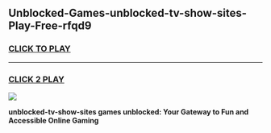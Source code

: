 
## Unblocked-Games-unblocked-tv-show-sites-Play-Free-rfqd9
<h3>
<a href="https://premium76.site?title=unblocked-tv-show-sites&ref=18A1">CLICK TO PLAY</a></h3>
<hr>

<h3>
<a href="https://premium76.site?title=unblocked-tv-show-sites&ref=18A1">CLICK 2 PLAY</a>
  
</h3>

<a href="https://premium76.site?title=unblocked-tv-show-sites&ref=18A1"><img src="https://clearcache.store/games.png"></a>


**unblocked-tv-show-sites games unblocked: Your Gateway to Fun and Accessible Online Gaming**
